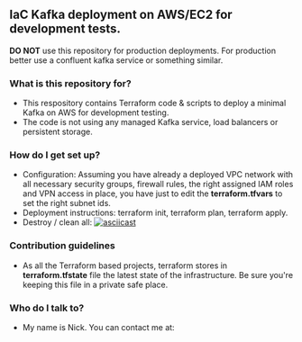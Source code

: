 ## IaC Kafka deployment on AWS/EC2 for development tests. 

**DO NOT** use this repository for production deployments. For production better use a confluent kafka service or something similar.
### What is this repository for?

* This respository contains Terraform code & scripts to deploy a minimal Kafka on AWS for development testing.
* The code is not using any managed Kafka service, load balancers or persistent storage.

### How do I get set up?

* Configuration: Assuming you have already a deployed VPC network with all necessary security groups, firewall rules, the right assigned IAM roles and VPN access in place, you have just to edit the **terraform.tfvars** to set the right subnet ids.
* Deployment instructions: terraform init, terraform plan, terraform apply.
* Destroy / clean all: 
[![asciicast](https://asciinema.org/a/LACfdFaD9Q8EfLBWnC9MH4KSa.png)](https://asciinema.org/a/LACfdFaD9Q8EfLBWnC9MH4KSa)

### Contribution guidelines

* As all the Terraform based projects, terraform stores in **terraform.tfstate** file the latest state of the infrastructure. Be sure you're keeping this file in a private safe place.

### Who do I talk to?

* My name is Nick. You can contact me at: 
